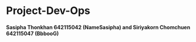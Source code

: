 # Project-Dev-Ops
<h4>Sasipha Thonkhan 642115042 (NameSasipha) and Siriyakorn Chomchuen 642115047 (BbbooG)</h4>
